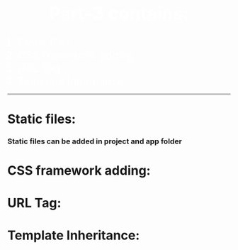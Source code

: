 <h1 style="text-align:center;font-size:2.5rem;color:white" class="heading">Part-3 contains:</h1>
<ol>
        <li style="color: white;font-size: 1.5rem;">Static files</li>
        <li style="color: white;font-size: 1.5rem;">CSS framework adding</li>
        <li style="color: white;font-size: 1.5rem;">URL Tag</li>
        <li style="color: white;font-size: 1.5rem;">Template Inheritance</li>
</ol>
<hr>
<h1 class="heading">Static files:</h1>
<h3 class="details">Static files can be added in project and app folder</h3>
<h1 class="heading">CSS framework adding:</h1>
<h3 class="details"></h3>
<h1 class="heading">URL Tag:</h1>
<h3 class="details"></h3>
<h1 class="heading">Template Inheritance:</h1>
<h3 class="details"></h3>



<!-- Template for readme -->
<!-- 
<h1 class="heading"></h1>
<ol class="topic-container">
        <li class="topic" style="color: white;font-size: 1.5rem;">Topic Name</li>
        <li class="topic" style="color: white;font-size: 1.5rem;">Topic Name</li>
        <li class="topic" style="color: white;font-size: 1.5rem;">Topic Name</li>
        <li class="topic" style="color: white;font-size: 1.5rem;">Topic Name</li>
</ol>
<h1 class="heading"></h1>
<h3 class="details"></h3>
<h1 class="heading"></h1>
<h3 class="details"></h3>
 -->